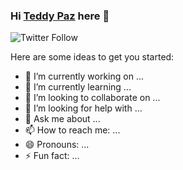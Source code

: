 ### Hi [Teddy Paz][website] here 👋

![Twitter Follow](https://img.shields.io/twitter/follow/paz_ted?color=%231DA1F2&label=pazteddy&logo=twitter&style=for-the-badge)

Here are some ideas to get you started:

- 🔭 I’m currently working on ...
- 🌱 I’m currently learning ...
- 👯 I’m looking to collaborate on ...
- 🤔 I’m looking for help with ...
- 💬 Ask me about ...
- 📫 How to reach me: ...
- 😄 Pronouns: ...
- ⚡ Fun fact: ...

<!-- Links -->
[website]:https://pazteddy.com
